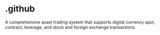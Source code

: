 # .github
A comprehensive asset trading system that supports digital currency spot, contract, leverage, and stock and foreign exchange transactions
